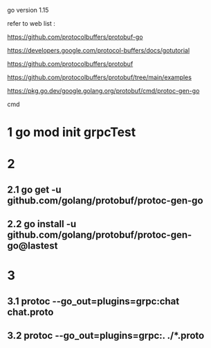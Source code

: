 go version 1.15

refer to web list :

https://github.com/protocolbuffers/protobuf-go

https://developers.google.com/protocol-buffers/docs/gotutorial

https://github.com/protocolbuffers/protobuf

https://github.com/protocolbuffers/protobuf/tree/main/examples

https://pkg.go.dev/google.golang.org/protobuf/cmd/protoc-gen-go


cmd
# 1  go mod init grpcTest
# 2   
  ## 2.1  go get -u github.com/golang/protobuf/protoc-gen-go
  ## 2.2  go install -u github.com/golang/protobuf/protoc-gen-go@lastest
# 3
  ## 3.1  protoc --go_out=plugins=grpc:chat chat.proto
  ## 3.2  protoc --go_out=plugins=grpc:. ./*.proto     

